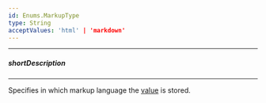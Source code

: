 ```yaml
---
id: Enums.MarkupType
type: String
acceptValues: 'html' | 'markdown'
---
```

---
##### shortDescription
<!-- Description goes here -->

---
<!-- Description goes here -->
Specifies in which markup language the [value](/api-reference/10%20UI%20Components/Editor/1%20Configuration/value.md '/Documentation/ApiReference/UI_Components/dxHtmlEditor/Configuration/#value') is stored.